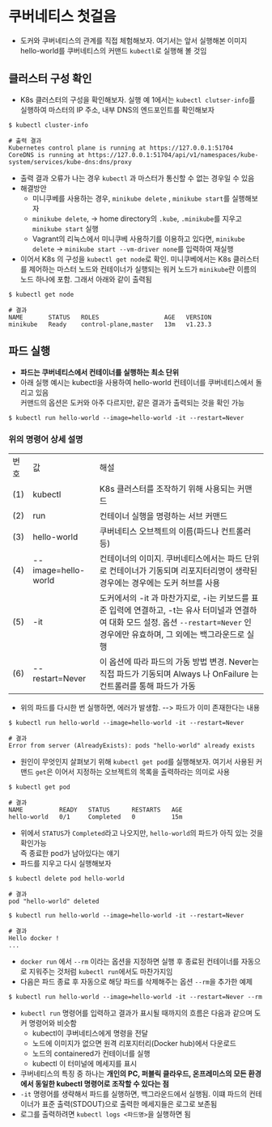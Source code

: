 # 쿠버네티스 첫걸음
- 도커와 쿠버네티스의 관계를 직접 체험해보자. 여기서는 앞서 실행해본 이미지 hello-world를 쿠버네티스의 커맨드 `kubectl`로 실행해 볼 것임

## 클러스터 구성 확인
- K8s 클러스터의 구성을 확인해보자. 실행 예 1에서는 `kubectl clutser-info`를 실행하여 마스터의 IP 주소, 내부 DNS의 엔드포인트를 확인해보자
~~~shell
$ kubectl cluster-info

# 출력 결과
Kubernetes control plane is running at https://127.0.0.1:51704
CoreDNS is running at https://127.0.0.1:51704/api/v1/namespaces/kube-system/services/kube-dns:dns/proxy
~~~
- 출력 결과 오류가 나는 경우 `kubectl` 과 마스터가 통신할 수 없는 경우일 수 있음  
- 해결방안 
  - 미니쿠베를 사용하는 경우, `minikube delete` , `minikube start`를 실행해보자
  - `minikube delete`, -> home directory의 `.kube`, `.minikube`를 지우고 `minikube start` 실행
  - Vagrant의 리눅스에서 미니쿠베 사용하기를 이용하고 있다면, `minikube delete` -> `minikube start --vm-driver none`를 입력하여 재실행
- 이어서 K8s 의 구성을 `kubectl get node`로 확인. 미니쿠베에서는 K8s 클러스터를 제어하는 마스터 노드와 컨테이너가 실행되는 워커 노드가 `minikube`란 이름의 노드 하나에 포함. 그래서 아래와 같이 출력됨
~~~shell
$ kubectl get node

# 결과
NAME       STATUS   ROLES                  AGE   VERSION
minikube   Ready    control-plane,master   13m   v1.23.3
~~~

## 파드 실행
- <b>파드는 쿠버네티스에서 컨테이너를 실행하는 최소 단위</b>
- 아래 실행 예시는 kubectl을 사용하여 hello-world 컨테이너를 쿠버네티스에서 돌리고 있음  
  커맨드의 옵션은 도커와 아주 다르지만, 같은 결과가 출력되는 것을 확인 가능
~~~shell
$ kubectl run hello-world --image=hello-world -it --restart=Never
~~~

### 위의 명령어 상세 설명  

|     |     |     |
| --- | --- | --- |
| 번호  | 값   | 해설  |
| (1) | kubectl | K8s 클러스터를 조작하기 위해 사용되는 커맨드 |
| (2) | run | 컨테이너 실행을 명령하는 서브 커맨드 |
| (3) | hello-world | 쿠버네티스 오브젝트의 이름(파드나 컨트롤러 등) |
| (4) | --image=hello-world | 컨테이너의 이미지. 쿠버네티스에서는 파드 단위로 컨테이너가 기동되며 리포지터리명이 생략된 경우에는 경우에는 도커 허브를 사용 |
| (5) | -it | 도커에서의 -it 과 마찬가지로, -i는 키보드를 표준 입력에 연결하고, -t는 유사 터미널과 연결하여 대화 모드 설정. 옵션 `--restart=Never` 인 경우에만 유효하며, 그 외에는 백그라운드로 실행 |
| (6) | --restart=Never | 이 옵션에 따라 파드의 가동 방법 변경. Never는 직접 파드가 기동되며 Always 나 OnFailure 는 컨트롤러를 통해 파드가 가동 |

- 위의 파드를 다시한 번 실행하면, 에러가 발생함. --> 파드가 이미 존재한다는 내용
~~~shell
$ kubectl run hello-world --image=hello-world -it --restart=Never

# 결과
Error from server (AlreadyExists): pods "hello-world" already exists
~~~
- 원인이 무엇인지 살펴보기 위해 `kubectl get pod`를 실행해보자. 여기서 사용된 커맨드 `get`은 이어서 지정하는 오브젝트의 목록을 출력하라는 의미로 사용
~~~shell
$ kubectl get pod

# 결과
NAME          READY   STATUS      RESTARTS   AGE
hello-world   0/1     Completed   0          15m
~~~
- 위에서 `STATUS`가 `Completed`라고 나오지만, `hello-world`의 파드가 아직 있는 것을 확인가능  
  즉 종료한 pod가 남아있다는 얘기
- 파드를 지우고 다시 실행해보자
~~~shell
$ kubectl delete pod hello-world 

# 결과
pod "hello-world" deleted

$ kubectl run hello-world --image=hello-world -it --restart=Never

# 결과
Hello docker ! 
...
~~~
- `docker run` 에서 `--rm` 이라는 옵션을 지정하면 실행 후 종료된 컨테이너를 자동으로 지워주는 것처럼 `kubectl run`에서도 마찬가지임
- 다음은 파드 종료 후 자동으로 해당 파드를 삭제해주는 옵션 `--rm`을 추가한 예제
~~~shell
$ kubectl run hello-world --image=hello-world -it --restart=Never --rm
~~~
- `kubectl run` 명령어를 입력하고 결과가 표시될 때까지의 흐름은 다음과 같으며 도커 명령어와 비슷함
  - kubectl이 쿠버네티스에게 명령을 전달
  - 노드에 이미지가 없으면 원격 리포지터리(Docker hub)에서 다운로드 
  - 노드의 containered가 컨테이너를 실행 
  - kubectl 이 터미널에 메세지를 표시
- 쿠버네티스의 특징 중 하나는 <b>개인의 PC, 퍼블릭 클라우드, 온프레미스의 모든 환경에서 동일한 kubectl 명령어로 조작할 수 있다는 점</b>
- `-it` 명령어를 생략해서 파드를 실행하면, 백그라운드에서 실행됨. 이떄 파드의 컨테이너가 표준 출력(STDOUT)으로 출력한 메세지들은 로그로 보존됨
- 로그를 출력하려면 `kubectl logs <파드명>`을 실행하면 됨





